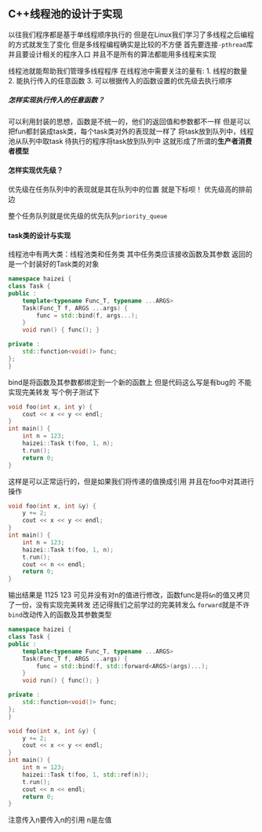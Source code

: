 
## C++线程池的设计于实现

以往我们程序都是基于单线程顺序执行的
但是在Linux我们学习了多线程之后编程的方式就发生了变化
但是多线程编程确实是比较的不方便
首先要连接`-pthread`库
并且要设计相关的程序入口
并且不是所有的算法都能用多线程来实现

线程池就能帮助我们管理多线程程序
在线程池中需要关注的量有:
    1. 线程的数量
    2. 能执行传入的任意函数
    3. 可以根据传入的函数设置的优先级去执行顺序


##### 怎样实现执行传入的任意函数？
可以利用封装的思想，函数是不统一的，他们的返回值和参数都不一样
但是可以把fun都封装成task类，每个task类对外的表现就一样了
将task放到队列中，线程池从队列中取task
待执行的程序将task放到队列中
这就形成了所谓的**生产者消费者模型**

#### 怎样实现优先级？
优先级在任务队列中的表现就是其在队列中的位置
就是下标呗！
优先级高的排前边

整个任务队列就是优先级的优先队列`priority_queue`

#### task类的设计与实现

线程池中有两大类：线程池类和任务类
其中任务类应该接收函数及其参数
返回的是一个封装好的Task类的对象

```c++
namespace haizei {
class Task {
public :
    template<typename Func_T, typename ...ARGS>
    Task(Func_T f, ARGS ...args) {
        func = std::bind(f, args...);
    }
    void run() { func(); }

private :
    std::function<void()> func;
};
}
```
bind是将函数及其参数都绑定到一个新的函数上
但是代码这么写是有bug的
不能实现完美转发
写个例子测试下
```c++
void foo(int x, int y) {
    cout << x << y << endl;
}
int main() {
    int n = 123;
    haizei::Task t(foo, 1, n);
    t.run();
    return 0;
}
```
这样是可以正常运行的，但是如果我们将传递的值换成引用
并且在foo中对其进行操作
```c++
void foo(int x, int &y) {
    y += 2;
    cout << x << y << endl;
}
int main() {
    int n = 123;
    haizei::Task t(foo, 1, n);
    t.run();
    cout << n << endl;
    return 0;
}
```
输出结果是
1125
123
可见并没有对n的值进行修改，函数func是将`&n`的值又拷贝
了一份，没有实现完美转发
还记得我们之前学过的完美转发么
`forward`就是不许`bind`改动传入的函数及其参数类型
```c++
namespace haizei {
class Task {
public :
    template<typename Func_T, typename ...ARGS>
    Task(Func_T f, ARGS ...args) {
        func = std::bind(f, std::forward<ARGS>(args)...);
    }
    void run() { func(); }

private :
    std::function<void()> func;
};
}

void foo(int x, int &y) {
    y += 2;
    cout << x << y << endl;
}
int main() {
    int n = 123;
    haizei::Task t(foo, 1, std::ref(n));
    t.run();
    cout << n << endl;
    return 0;
}
```
注意传入n要传入n的引用
n是左值
